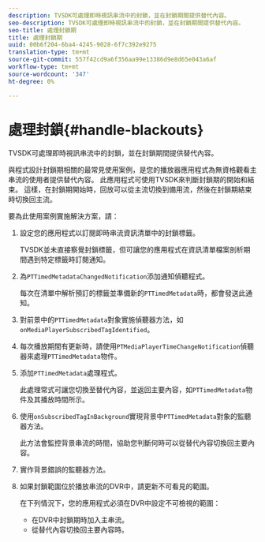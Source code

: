 ```yaml
---
description: TVSDK可處理即時視訊串流中的封鎖，並在封鎖期間提供替代內容。
seo-description: TVSDK可處理即時視訊串流中的封鎖，並在封鎖期間提供替代內容。
seo-title: 處理封鎖期
title: 處理封鎖期
uuid: 00b6f204-6ba4-4245-9028-6f7c392e9275
translation-type: tm+mt
source-git-commit: 557f42cd9a6f356aa99e13386d9e8d65e043a6af
workflow-type: tm+mt
source-wordcount: '347'
ht-degree: 0%

---
```



# 處理封鎖{#handle-blackouts}

TVSDK可處理即時視訊串流中的封鎖，並在封鎖期間提供替代內容。

與程式設計封鎖期相關的最常見使用案例，是您的播放器應用程式為無資格觀看主串流的使用者提供替代內容。 此應用程式可使用TVSDK來判斷封鎖期的開始和結束。 這樣，在封鎖期開始時，回放可以從主流切換到備用流，然後在封鎖期結束時切換回主流。

要為此使用案例實施解決方案，請：

1. 設定您的應用程式以訂閱即時串流資訊清單中的封鎖標籤。

   TVSDK並未直接察覺封鎖標籤，但可讓您的應用程式在資訊清單檔案剖析期間遇到特定標籤時訂閱通知。
1. 為`PTTimedMetadataChangedNotification`添加通知偵聽程式。

   每次在清單中解析預訂的標籤並準備新的`PTTimedMetadata`時，都會發送此通知。

1. 對前景中的`PTTimedMetadata`對象實施偵聽器方法，如`onMediaPlayerSubscribedTagIdentified`。

1. 每次播放期間有更新時，請使用`PTMediaPlayerTimeChangeNotification`偵聽器來處理`PTTimedMetadata`物件。

1. 添加`PTTimedMetadata`處理程式。

   此處理常式可讓您切換至替代內容，並返回主要內容，如`PTTimedMetadata`物件及其播放時間所示。

1. 使用`onSubscribedTagInBackground`實現背景中`PTTimedMetadata`對象的監聽器方法。

   此方法會監控背景串流的時間，協助您判斷何時可以從替代內容切換回主要內容。

1. 實作背景錯誤的監聽器方法。
1. 如果封鎖範圍位於播放串流的DVR中，請更新不可看見的範圍。

   在下列情況下，您的應用程式必須在DVR中設定不可檢視的範圍：

   * 在DVR中封鎖期時加入主串流。
   * 從替代內容切換回主要內容時。